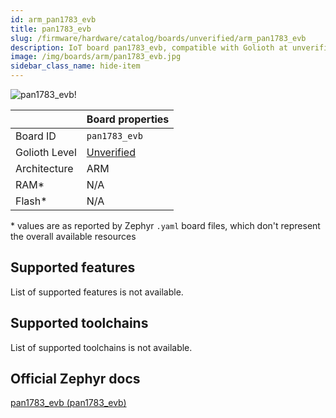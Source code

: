 ```yaml
---
id: arm_pan1783_evb
title: pan1783_evb
slug: /firmware/hardware/catalog/boards/unverified/arm_pan1783_evb
description: IoT board pan1783_evb, compatible with Golioth at unverified level.
image: /img/boards/arm/pan1783_evb.jpg
sidebar_class_name: hide-item
---
```


[//]: # (This is an auto-generated file, do not edit! Changes to it will be lost upon re-generation)

![pan1783_evb!](/img/boards/arm/pan1783_evb.jpg "pan1783_evb")

|                | Board properties     |
| -------------  | -------------------- |
| Board ID       | `pan1783_evb` |
| Golioth Level  | [Unverified](/firmware/hardware#unverified-boards) |
| Architecture   | ARM |
| RAM*           | N/A |
| Flash*         | N/A |

\* values are as reported by Zephyr `.yaml` board files, which don't represent the overall available resources



## Supported features

List of supported features is not available.

## Supported toolchains

List of supported toolchains is not available.

## Official Zephyr docs

[pan1783_evb (pan1783_evb)](https://docs.zephyrproject.org/latest/boards/arm/pan1783_evb/doc/index.html)
